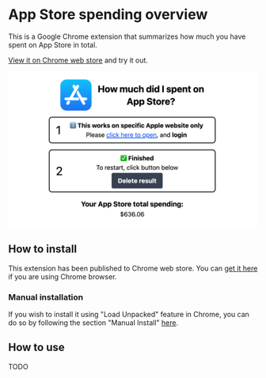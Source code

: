 # App Store spending overview

This is a Google Chrome extension that summarizes how much you have spent on App Store in total.

[View it on Chrome web store](https://chromewebstore.google.com/detail/how-much-did-i-spent-on-a/bgdecjabbhjkhenadhghpkkabmjdhhag?hl=en) and try it out.

![Image](./docs/store_materials/Screenshot-1.png)

## How to install

This extension has been published to Chrome web store. You can [get it here](https://chromewebstore.google.com/detail/how-much-did-i-spent-on-a/bgdecjabbhjkhenadhghpkkabmjdhhag?hl=en) if you are using Chrome browser.

### Manual installation

If you wish to install it using "Load Unpacked" feature in Chrome, you can do so by following the section "Manual Install" [here](./CONTRIBUTION.md).

## How to use

TODO

